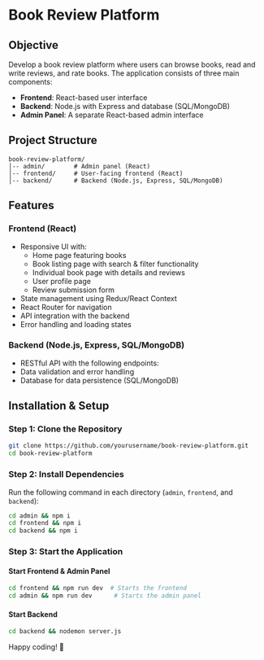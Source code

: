 ﻿# Book Review Platform

## Objective
Develop a book review platform where users can browse books, read and write reviews, and rate books. The application consists of three main components:
- **Frontend**: React-based user interface
- **Backend**: Node.js with Express and database (SQL/MongoDB)
- **Admin Panel**: A separate React-based admin interface

## Project Structure
```
book-review-platform/
│-- admin/        # Admin panel (React)
│-- frontend/     # User-facing frontend (React)
│-- backend/      # Backend (Node.js, Express, SQL/MongoDB)
```

## Features
### Frontend (React)
- Responsive UI with:
  - Home page featuring books
  - Book listing page with search & filter functionality
  - Individual book page with details and reviews
  - User profile page
  - Review submission form
- State management using Redux/React Context
- React Router for navigation
- API integration with the backend
- Error handling and loading states

### Backend (Node.js, Express, SQL/MongoDB)
- RESTful API with the following endpoints:
- Data validation and error handling
- Database for data persistence (SQL/MongoDB)

## Installation & Setup
### Step 1: Clone the Repository
```sh
git clone https://github.com/yourusername/book-review-platform.git
cd book-review-platform
```

### Step 2: Install Dependencies
Run the following command in each directory (`admin`, `frontend`, and `backend`):
```sh
cd admin && npm i
cd frontend && npm i
cd backend && npm i
```

### Step 3: Start the Application
#### Start Frontend & Admin Panel
```sh
cd frontend && npm run dev  # Starts the frontend
cd admin && npm run dev      # Starts the admin panel
```
#### Start Backend
```sh
cd backend && nodemon server.js
```
Happy coding! 🚀

